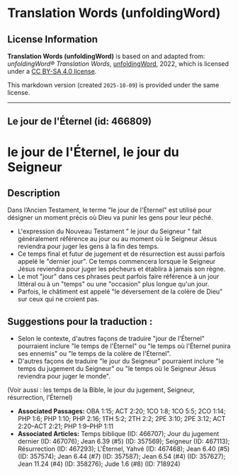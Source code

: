 # Translation Words (unfoldingWord)

## License Information

**Translation Words (unfoldingWord)** is based on and adapted from: _unfoldingWord® Translation Words_, [unfoldingWord](https://unfoldingword.org/utw), 2022, which is licensed under a [CC BY-SA 4.0 license](https://creativecommons.org/licenses/by-sa/4.0/legalcode.en).

This markdown version (created `2025-10-09`) is provided under the same license.



--------------------------------

## Le jour de l'Éternel (id: 466809)

le jour de l'Éternel, le jour du Seigneur
=========================================

Description
-----------

Dans l’Ancien Testament, le terme "le jour de l'Éternel" est utilisé pour désigner un moment précis où Dieu va punir les gens pour leur péché.

* L'expression du Nouveau Testament " le jour du Seigneur " fait généralement référence au jour ou au moment où le Seigneur Jésus reviendra pour juger les gens à la fin des temps.
* Ce temps final et futur de jugement et de résurrection est aussi parfois appelé le "dernier jour". Ce temps commencera lorsque le Seigneur Jésus reviendra pour juger les pécheurs et établira à jamais son règne.
* Le mot "jour" dans ces phrases peut parfois faire référence à un jour littéral ou à un "temps" ou une "occasion" plus longue qu'un jour.
* Parfois, le châtiment est appelé "le déversement de la colère de Dieu" sur ceux qui ne croient pas.

Suggestions pour la traduction :
--------------------------------

* Selon le contexte, d'autres façons de traduire "jour de l'Éternel" pourraient inclure "le temps de l'Éternel" ou "le temps où l'Éternel punira ses ennemis" ou "le temps de la colère de l'Éternel".
* D'autres façons de traduire "le jour du Seigneur" pourraient inclure "le temps du jugement du Seigneur" ou "le temps où le Seigneur Jésus reviendra pour juger le monde".

(Voir aussi : les temps de la Bible, le jour du jugement, Seigneur, résurrection, l'Éternel)

* **Associated Passages:** OBA 1:15; ACT 2:20; 1CO 1:8; 1CO 5:5; 2CO 1:14; PHP 1:6; PHP 1:10; PHP 2:16; 1TH 5:2; 2TH 2:2; 2PE 3:10; 2PE 3:12; ACT 2:20–ACT 2:21; PHP 1:9–PHP 1:11
* **Associated Articles:** Temps biblique (ID: 466707); Jour du jugement dernier (ID: 467076); Jean 6.39 (#5) (ID: 357569); Seigneur (ID: 467113); Résurrection (ID: 467293); L'Éternel, Yahvé (ID: 467468); Jean 6.40 (#5) (ID: 357574); Jean 6.44 (#7) (ID: 357587); Jean 6.54 (#4) (ID: 357627); Jean 11.24 (#4) (ID: 358276); Jude 1.6 (#8) (ID: 718924)

